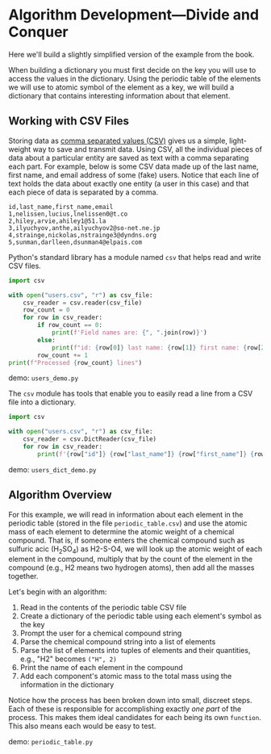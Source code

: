 # Algorithm Development&mdash;Divide and Conquer

Here we'll build a slightly simplified version of the example from the book.

When building a dictionary you must first decide on the key you will use to access the values in the dictionary. Using the periodic table of the elements we will use to atomic symbol of the element as a key, we will build a dictionary that contains interesting information about that element.

## Working with CSV Files

Storing data as [comma separated values (CSV)](https://en.wikipedia.org/wiki/Comma-separated_values) gives us a simple, light-weight way to save and transmit data. Using CSV, all the individual pieces of data about a particular entity are saved as text with a comma separating each part. For example, below is some CSV data made up of the last name, first name, and email address of some (fake) users. Notice that each line of text holds the data about exactly one entity (a user in this case) and that each piece of data is separated by a comma.

```text
id,last_name,first_name,email
1,nelissen,lucius,lnelissen0@t.co
2,hiley,arvie,ahiley1@51.la
3,ilyuchyov,anthe,ailyuchyov2@so-net.ne.jp
4,strainge,nickolas,nstrainge3@dyndns.org
5,sunman,darlleen,dsunman4@elpais.com
```

Python's standard library has a module named `csv` that helps read and write CSV files.

```python
import csv

with open("users.csv", "r") as csv_file:
    csv_reader = csv.reader(csv_file)
    row_count = 0
    for row in csv_reader:
        if row_count == 0:
            print(f'Field names are: {", ".join(row)}')
        else:
            print(f"id: {row[0]} last name: {row[1]} first name: {row[2]} email address: {row[3]}")
        row_count += 1
print(f"Processed {row_count} lines")
```

demo: `users_demo.py`

The `csv` module has tools that enable you to easily read a line from a CSV file into a dictionary.

```python
import csv

with open("users.csv", "r") as csv_file:
    csv_reader = csv.DictReader(csv_file)
    for row in csv_reader:
        print(f'{row["id"]} {row["last_name"]} {row["first_name"]} {row["email"]}')
```

demo: `users_dict_demo.py`

## Algorithm Overview

For this example, we will read in information about each element in the periodic table (stored in the file `periodic_table.csv`) and use the atomic mass of each element to determine the atomic weight of a chemical compound. That is, if someone enters the chemical compound such as sulfuric acic (H<sub>2</sub>SO<sub>4</sub>) as H2-S-O4, we will look up the atomic weight of each element in the compound, multiply that by the count of the element in the compound (e.g., H2 means two hydrogen atoms), then add all the masses together.

Let's begin with an algorithm:

1. Read in the contents of the periodic table CSV file
1. Create a dictionary of the periodic table using each element's symbol as the key
1. Prompt the user for a chemical compound string
1. Parse the chemical compound string into a list of elements
1. Parse the list of elements into tuples of elements and their quantities, e.g., "H2" becomes `("H", 2)`
1. Print the name of each element in the compound
1. Add each component's atomic mass to the total mass using the information in the dictionary

Notice how the process has been broken down into small, discreet steps. Each of these is responsible for accomplishing exactly _one part_ of the process. This makes them ideal candidates for each being its own `function`. This also means each would be easy to test.

demo: `periodic_table.py`
